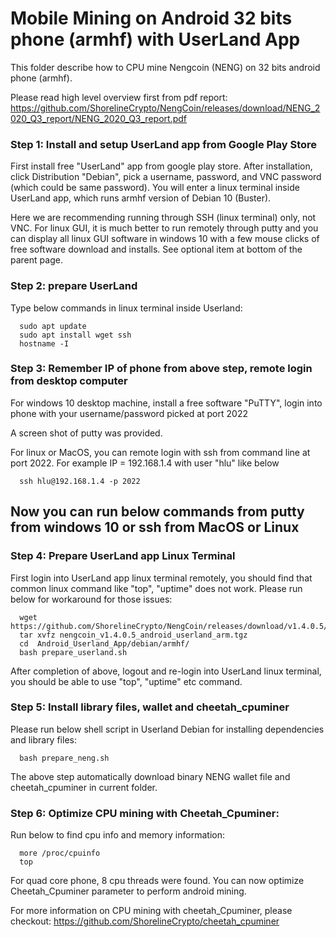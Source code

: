 # Mobile Mining on Android 32 bits phone (armhf) with UserLand App

This folder describe how to CPU mine Nengcoin (NENG) on 32 bits android phone (armhf). 

Please read high level overview first from pdf report:
https://github.com/ShorelineCrypto/NengCoin/releases/download/NENG_2020_Q3_report/NENG_2020_Q3_report.pdf 


### Step 1: Install and setup UserLand app from Google Play Store

First install free "UserLand" app from google play store.  After installation, click Distribution 
"Debian", pick a username, password, and VNC password (which could be same password). You will enter 
a linux terminal inside UserLand app, which runs armhf version of Debian 10 (Buster). 

Here we are recommending running through SSH (linux terminal) only, not VNC.  For linux GUI, it is much better to run remotely 
through putty and you can display all linux GUI software in windows 10 with a few mouse clicks of free software download and installs. See optional 
item at bottom of the parent page.

### Step 2: prepare UserLand

Type below commands in linux terminal inside Userland:

```
  sudo apt update
  sudo apt install wget ssh
  hostname -I
```

### Step 3: Remember IP of phone from above step, remote login from desktop computer

For windows 10 desktop machine, install a free software "PuTTY", login into phone with your
username/password picked at port 2022

A screen shot of putty was provided. 

For linux or MacOS,  you can remote login with ssh from command line at port 2022. For example 
IP = 192.168.1.4 with user "hlu" like below 
```
  ssh hlu@192.168.1.4 -p 2022
```

## Now you can run below commands from putty from windows 10 or ssh from MacOS or Linux
### Step 4: Prepare UserLand app Linux Terminal
First login into UserLand app linux terminal remotely, you should find that common linux command like "top", "uptime" does not work. 
Please run below for workaround for those issues:
```
  wget https://github.com/ShorelineCrypto/NengCoin/releases/download/v1.4.0.5/nengcoin_v1.4.0.5_android_userland_arm.tgz
  tar xvfz nengcoin_v1.4.0.5_android_userland_arm.tgz
  cd  Android_Userland_App/debian/armhf/
  bash prepare_userland.sh

```

After completion of above, logout and re-login into UserLand linux terminal, you should be able to use "top", "uptime" etc command. 


### Step 5: Install library files, wallet and cheetah_cpuminer
Please run below shell script in Userland Debian for installing dependencies and library files:
```
  bash prepare_neng.sh

```
The above step automatically download binary NENG wallet file and cheetah_cpuminer in current folder.

### Step 6: Optimize CPU mining with Cheetah_Cpuminer:

Run below to find cpu info and memory information:

```
  more /proc/cpuinfo
  top
```
 For quad core phone, 8 cpu threads were found. You can now optimize Cheetah_Cpuminer parameter to perform android mining. 
 
 For more information on CPU mining with cheetah_Cpuminer, please checkout:
https://github.com/ShorelineCrypto/cheetah_cpuminer

